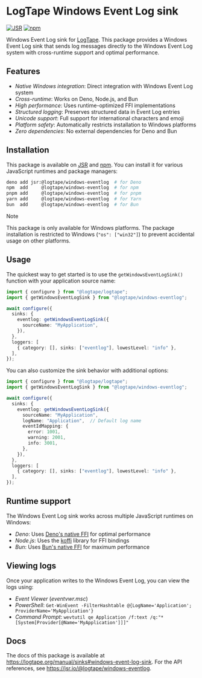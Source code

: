 <!-- deno-fmt-ignore-file -->

LogTape Windows Event Log sink
==============================

[![JSR][JSR badge]][JSR]
[![npm][npm badge]][npm]

Windows Event Log sink for [LogTape]. This package provides a Windows Event Log
sink that sends log messages directly to the Windows Event Log system with
cross-runtime support and optimal performance.

[JSR]: https://jsr.io/@logtape/windows-eventlog
[JSR badge]: https://jsr.io/badges/@logtape/windows-eventlog
[npm]: https://www.npmjs.com/package/@logtape/windows-eventlog
[npm badge]: https://img.shields.io/npm/v/@logtape/windows-eventlog?logo=npm
[LogTape]: https://logtape.org/


Features
--------

 -  *Native Windows integration*: Direct integration with Windows Event Log
    system
 -  *Cross-runtime*: Works on Deno, Node.js, and Bun
 -  *High performance*: Uses runtime-optimized FFI implementations
 -  *Structured logging*: Preserves structured data in Event Log entries
 -  *Unicode support*: Full support for international characters and emoji
 -  *Platform safety*: Automatically restricts installation to Windows platforms
 -  *Zero dependencies*: No external dependencies for Deno and Bun


Installation
------------

This package is available on [JSR] and [npm]. You can install it for various
JavaScript runtimes and package managers:

~~~~ sh
deno add jsr:@logtape/windows-eventlog  # for Deno
npm  add     @logtape/windows-eventlog  # for npm
pnpm add     @logtape/windows-eventlog  # for pnpm
yarn add     @logtape/windows-eventlog  # for Yarn
bun  add     @logtape/windows-eventlog  # for Bun
~~~~

> [!NOTE]
> This package is only available for Windows platforms. The package installation
> is restricted to Windows (`"os": ["win32"]`) to prevent accidental usage on
> other platforms.


Usage
-----

The quickest way to get started is to use the `getWindowsEventLogSink()`
function with your application source name:

~~~~ typescript
import { configure } from "@logtape/logtape";
import { getWindowsEventLogSink } from "@logtape/windows-eventlog";

await configure({
  sinks: {
    eventlog: getWindowsEventLogSink({
      sourceName: "MyApplication",
    }),
  },
  loggers: [
    { category: [], sinks: ["eventlog"], lowestLevel: "info" },
  ],
});
~~~~

You can also customize the sink behavior with additional options:

~~~~ typescript
import { configure } from "@logtape/logtape";
import { getWindowsEventLogSink } from "@logtape/windows-eventlog";

await configure({
  sinks: {
    eventlog: getWindowsEventLogSink({
      sourceName: "MyApplication",
      logName: "Application",  // Default log name
      eventIdMapping: {
        error: 1001,
        warning: 2001,
        info: 3001,
      },
    }),
  },
  loggers: [
    { category: [], sinks: ["eventlog"], lowestLevel: "info" },
  ],
});
~~~~


Runtime support
---------------

The Windows Event Log sink works across multiple JavaScript runtimes on Windows:

 -  *Deno*: Uses [Deno's native FFI] for optimal performance
 -  *Node.js*: Uses the [koffi] library for FFI bindings
 -  *Bun*: Uses [Bun's native FFI] for maximum performance

[Deno's native FFI]: https://docs.deno.com/runtime/fundamentals/ffi/
[koffi]: https://koffi.dev/
[Bun's native FFI]: https://bun.sh/docs/api/ffi


Viewing logs
------------

Once your application writes to the Windows Event Log, you can view the logs using:

 -  *Event Viewer* (*eventvwr.msc*)
 -  *PowerShell*: `Get-WinEvent -FilterHashtable @{LogName='Application'; ProviderName='MyApplication'}`
 -  *Command Prompt*: `wevtutil qe Application /f:text /q:"*[System[Provider[@Name='MyApplication']]]"`


Docs
----

The docs of this package is available at
<https://logtape.org/manual/sinks#windows-event-log-sink>. For the API
references, see <https://jsr.io/@logtape/windows-eventlog>.
